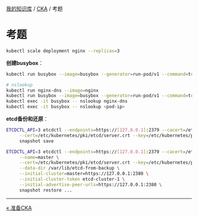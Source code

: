 [我的知识库](../README.md) / [CKA](zz_generated_mdi.md) / 考题

# 考题

```bash
kubectl scale deployment nginx --replicas=3
```

**创建busybox**：

```bash
kubectl run busybox --image=busybox --generator=run-pod/v1 --command=true -- sleep 7d
```

```bash
# nslookup
kubectl run nginx-dns --image=nginx
kubectl run busybox --image=busybox --generator=run-pod/v1 --command=true -- sleep 7d
kubectl exec -it busybox -- nslookup nginx-dns 
kubectl exec -it busybox -- nslookup <pod-ip>
```

**etcd备份和还原**：

```bash
ETCDCTL_API=3 etcdctl --endpoints=https://[127.0.0.1]:2379 --cacert=/etc/kubernetes/pki/etcd/ca.crt \
     --cert=/etc/kubernetes/pki/etcd/server.crt --key=/etc/kubernetes/pki/etcd/server.key \
     snapshot save 
```

```bash
ETCDCTL_API=3 etcdctl --endpoints=https://[127.0.0.1]:2379 --cacert=/etc/kubernetes/pki/etcd/ca.crt \
     --name=master \
     --cert=/etc/kubernetes/pki/etcd/server.crt --key=/etc/kubernetes/pki/etcd/server.key \
     --data-dir /var/lib/etcd-from-backup \
     --initial-cluster=master=https://127.0.0.1:2380 \
     --initial-cluster-token etcd-cluster-1 \
     --initial-advertise-peer-urls=https://127.0.0.1:2380 \
     snapshot restore ...
```

---
[« 准备CKA](prepare-cka.md)
